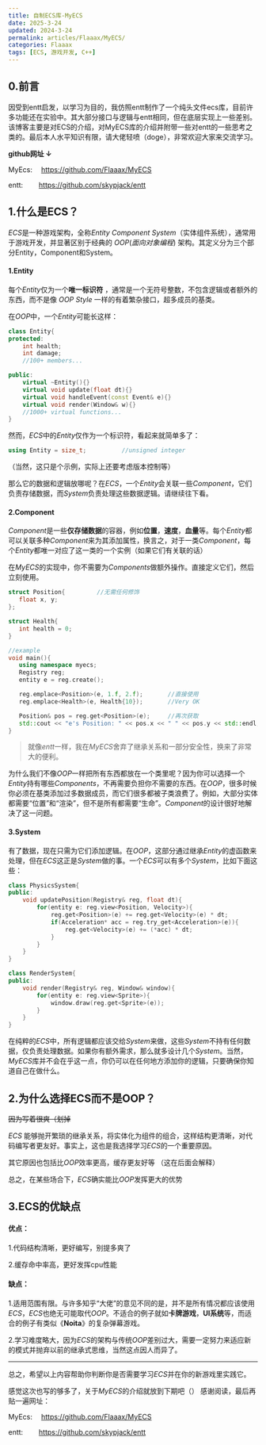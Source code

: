 ```yaml
---
title: 自制ECS库-MyECS
date: 2025-3-24
updated: 2024-3-24
permalink: articles/Flaaax/MyECS/
categories: Flaaax
tags: [ECS, 游戏开发, C++]
---
```


## 0.前言
因受到entt启发，以学习为目的，我仿照entt制作了一个纯头文件ecs库，目前许多功能还在实验中。其大部分接口与逻辑与entt相同，但在底层实现上一些差别。该博客主要是对ECS的介绍，对MyECS库的介绍并附带一些对entt的一些思考之类的。最后本人水平知识有限，请大佬轻喷（doge），非常欢迎大家来交流学习。


**github网址 ↓**

MyEcs:  &emsp;https://github.com/Flaaax/MyECS

entt:   &emsp;&emsp;https://github.com/skypjack/entt

<!-- More -->

## 1.什么是ECS？
*ECS*是一种游戏架构，全称*Entity Component System*（实体组件系统），通常用于游戏开发，并显著区别于经典的 *OOP*(*面向对象编程*) 架构。其定义分为三个部分Entity，Component和System。
#### 1.Entity
每个*Entity*仅为一个**唯一标识符** ，通常是一个无符号整数，不包含逻辑或者额外的东西，而不是像 *OOP Style* 一样的有着繁杂接口，超多成员的基类。

在*OOP*中，一个*Entity*可能长这样：
```cpp
class Entity{
protected:
    int health;
    int damage;
    //100+ members...

public:
    virtual ~Entity(){}
    virtual void update(float dt){}
    virtual void handleEvent(const Event& e){}
    virtual void render(Window& w){}
    //1000+ virtual functions...
}
```
然而，*ECS*中的*Entity*仅作为一个标识符，看起来就简单多了：
```cpp
using Entity = size_t;          //unsigned integer
```
（当然，这只是个示例，实际上还要考虑版本控制等）

那么它的数据和逻辑放哪呢？在*ECS*，一个*Entity*会关联一些*Component*，它们负责存储数据，而*System*负责处理这些数据逻辑。请继续往下看。

 #### 2.Component
 *Component*是一些**仅存储数据**的容器，例如**位置**，**速度**，**血量**等。每个*Entity*都可以关联多种*Component*来为其添加属性，换言之，对于一类*Component*，每个*Entity*都唯一对应了这一类的一个实例（如果它们有关联的话）
 
 在*MyECS*的实现中，你不需要为*Components*做额外操作。直接定义它们，然后立刻使用。

 ```cpp
struct Position{         //无需任何修饰
    float x, y;
};

struct Health{
    int health = 0;
}

//example
void main(){
    using namespace myecs;
    Registry reg;
    entity e = reg.create();

    reg.emplace<Position>(e, 1.f, 2.f);       //直接使用
    reg.emplace<Health>(e, Health{10});       //Very OK

    Position& pos = reg.get<Position>(e);     //再次获取
    std::cout << "e's Position: " << pos.x << " " << pos.y << std::endl;
}
```

> 就像*entt*一样，我在*MyECS*舍弃了继承关系和一部分安全性，换来了非常大的便利。

为什么我们不像*OOP*一样把所有东西都放在一个类里呢？因为你可以选择一个*Entity*持有哪些*Components*，不再需要负担你不需要的东西。在*OOP*，很多时候你必须在基类添加过多数据成员，而它们很多都被子类浪费了。例如，大部分实体都需要“位置”和“渲染”，但不是所有都需要“生命”。*Component*的设计很好地解决了这一问题。

#### 3.System
有了数据，现在只需为它们添加逻辑。在*OOP*，这部分通过继承*Entity*的虚函数来处理，但在*ECS*这正是*System*做的事。一个*ECS*可以有多个*System*，比如下面这些：
```cpp
class PhysicsSystem{
public:
    void updatePosition(Registry& reg, float dt){
        for(entity e: reg.view<Position, Velocity>){
            reg.get<Position>(e) += reg.get<Velocity>(e) * dt;
            if(Acceleration* acc = reg.try_get<Acceleration>(e)){
                reg.get<Velocity>(e) += (*acc) * dt;
            }
        }
    }
}

class RenderSystem{
public:
    void render(Registry& reg, Window& window){
        for(entity e: reg.view<Sprite>){
            window.draw(reg.get<Sprite>(e));
        }
    }
}
```
在纯粹的*ECS*中，所有逻辑都应该交给*System*来做，这些*System*不持有任何数据，仅负责处理数据。如果你有额外需求，那么就多设计几个*System*。当然，*MyECS*库并不会在乎这一点，你仍可以在任何地方添加你的逻辑，只要确保你知道自己在做什么。


## 2.为什么选择ECS而不是OOP？
~~因为写着很爽（划掉~~

*ECS* 能够抛开繁琐的继承关系，将实体化为组件的组合，这样结构更清晰，对代码编写者更友好。事实上，这也是我选择学习*ECS*的一个重要原因。

其它原因也包括比*OOP*效率更高，缓存更友好等 （这在后面会解释）

总之，在某些场合下，*ECS*确实能比*OOP*发挥更大的优势


## 3.ECS的优缺点
#### 优点：
1.代码结构清晰，更好编写，别提多爽了

2.缓存命中率高，更好发挥cpu性能

#### 缺点：
1.适用范围有限。与许多知乎“大佬”的意见不同的是，并不是所有情况都应该使用*ECS*，*ECS*也绝无可能取代*OOP*。不适合的例子就如**卡牌游戏**，**UI系统**等，而适合的例子有类似《**Noita**》的复杂弹幕游戏。

2.学习难度略大，因为*ECS*的架构与传统*OOP*差别过大，需要一定努力来适应新的模式并抛弃以前的继承式思维，当然这点因人而异了。
***

总之，希望以上内容帮助你判断你是否需要学习*ECS*并在你的新游戏里实践它。

感觉这次也写的够多了，关于*MyECS*的介绍就放到下期吧（）   感谢阅读，最后再贴一遍网址：

MyEcs:  &emsp;https://github.com/Flaaax/MyECS

entt:   &emsp;&emsp;https://github.com/skypjack/entt
